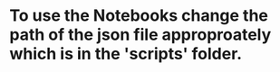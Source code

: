 # To use the Notebooks change the path of the json file approproately which is in the 'scripts' folder.
